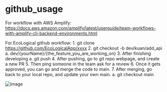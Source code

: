 # github_usage

For workflow with AWS Amplify: https://docs.aws.amazon.com/amplify/latest/userguide/team-workflows-with-amplify-cli-backend-environments.html

For EcoLogical github workflow:
	1. git clone https://github.com/EcoLogicalApp/xxxx
	2. git checkout -b dev/kuan/add_api
		a. dev/{yourName}/{the_feature_you_are_working_on}
	3. After finishing developing
		a. git push
	4. After pushing, go to git repo webpage, and create a new PR
	5. Then ping someone in the team ask for a review
	6. Once it gets approved, you can go and merge the code to main.
	7. After merging, go back to your local repo, and update your own main.
		a. git checkout main
    
![image](https://user-images.githubusercontent.com/118136804/217459856-e0c24535-f3cd-43c1-b9d4-1d03e860c5de.png)

